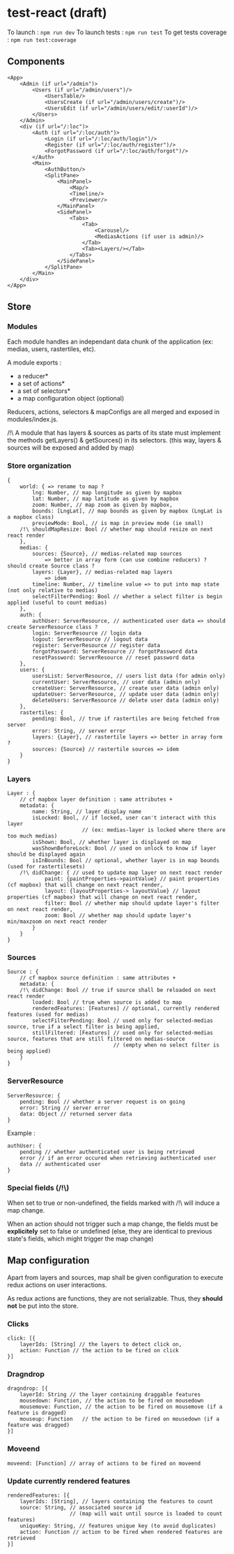 # test-react (draft)


To launch : ``npm run dev``
To launch tests : ``npm run test``
To get tests coverage : ``npm run test:coverage``

## Components

```
<App>
	<Admin (if url="/admin")>
		<Users (if url="/admin/users")/>
			<UsersTable/>
			<UsersCreate (if url="/admin/users/create")/>
			<UsersEdit (if url="/admin/users/edit/:userId")/>
		</Users>
	</Admin>
	<div (if url="/:loc")>
		<Auth (if url="/:loc/auth")>
			<Login (if url="/:loc/auth/login")/>
			<Register (if url="/:loc/auth/register")/>
			<ForgotPassword (if url="/:loc/auth/forgot")/>
		</Auth>
		<Main>
			<AuthButton/>
			<SplitPane>
				<MainPanel>
					<Map/>
					<Timeline/>
					<Previewer/>
				</MainPanel>
				<SidePanel>
					<Tabs>
						<Tab>
							<Carousel/>
							<MediasActions (if user is admin)/>
						</Tab>
						<Tab><Layers/></Tab>
					</Tabs>
				</SidePanel>
			</SplitPane>
		</Main>
	</div>
</App>
```

## Store

### Modules
Each module handles an independant data chunk of the application (ex: medias, users, rastertiles, etc).

A module exports :
* a reducer*
* a set of actions*
* a set of selectors*
* a map configuration object (optional)

Reducers, actions, selectors & mapConfigs are all merged and exposed in modules/index.js.

/!\ A module that has layers & sources as parts of its state must implement the methods getLayers() & getSources() in its selectors.
(this way, layers & sources will be exposed and added by map)


### Store organization

```
{
	world: { => rename to map ?
		lng: Number, // map longitude as given by mapbox
		lat: Number, // map latitude as given by mapbox
		zoom: Number, // map zoom as given by mapbox,
		bounds: [LngLat], // map bounds as given by mapbox (LngLat is a mapbox class)
		previewMode: Bool, // is map in preview mode (ie small)
	/!\	shouldMapResize: Bool // whether map should resize on next react render
	},
	medias: {
		sources: {Source}, // medias-related map sources 
			=> better in array form (can use combine reducers) ? should create Source class ?
		layers: {Layer}, // medias-related map layers 
			=> idem
		timeline: Number, // timeline value => to put into map state (not only relative to medias)
		selectFilterPending: Bool // whether a select filter is begin applied (useful to count medias)
	},
	auth: {
		authUser: ServerResource, // authenticated user data => should create ServerResource class ?
		login: ServerResource // login data
		logout: ServerResource // logout data
		register: ServerResource // register data
		forgotPassword: ServerResource // forgotPassword data
		resetPassword: ServerResource // reset password data
	},
	users: {
		usersList: ServerResource, // users list data (for admin only)
		currentUser: ServerResource, // user data (admin only)
		createUser: ServerResource, // create user data (admin only)
		updateUser: ServerResource,	// update user data (admin only)
		deleteUsers: ServerResource // delete user data (admin only)
	},
	rastertiles: {
		pending: Bool, // true if rastertiles are being fetched from server
		error: String, // server error
		layers: {Layer}, // rastertile layers => better in array form ?
		sources: {Source} // rastertile sources => idem
	}
}
```

### Layers

```
Layer : {
	// cf mapbox layer definition : same attributes +
	metadata: {
		name: String, // layer display name
		isLocked: Bool, // if locked, user can't interact with this layer 
						// (ex: medias-layer is locked where there are too much medias)
		isShown: Bool, // whether layer is displayed on map
		wasShownBeforeLock: Bool // used on unlock to know if layer should be displayed again
		isInBounds: Bool // optional, whether layer is in map bounds (used for rastertilesets)
	/!\ didChange: { // used to update map layer on next react render
			paint: {paintProperties->paintValue} // paint properties (cf mapbox) that will change on next react render,
			layout: {layoutProperties-> layoutValue} // layout properties (cf mapbox) that will change on next react render,
			filter: Bool // whether map should update layer's filter on next react render,
			zoom: Bool // whether map should update layer's min/maxzoom on next react render
		}
	}
}
```

### Sources

```
Source : {
	// cf mapbox source definition : same attributes +
	metadata: {
	/!\ didChange: Bool // true if source shall be reloaded on next react render
		loaded: Bool // true when source is added to map
		renderedFeatures: [Features] // optional, currently rendered features (used for medias)
		selectFilterPending: Bool // used only for selected-medias source, true if a select filter is being applied,
		stillFiltered: [Features] // used only for selected-medias source, features that are still filtered on medias-source
								  // (empty when no select filter is being applied)
	}
}
```

### ServerResource

```
ServerResource: {
	pending: Bool // whether a server request is on going
	error: String // server error
	data: Object // returned server data
}
```

Example : 
```
authUser: {
	pending // whether authenticated user is being retrieved
	error // if an error occured when retrieving authenticated user
	data // authenticated user
}
```

### Special fields (/!\\) 

When set to true or non-undefined, the fields marked with /!\ will induce a map change.

When an action should not trigger such a map change, the fields must be **explicitely** set to false or undefined 
(else, they are identical to previous state's fields, which might trigger the map change)


## Map configuration

Apart from layers and sources, map shall be given configuration to execute redux actions on user interactions.

As redux actions are functions, they are not serializable. Thus, they **should not** be put into the store.

### Clicks

```
click: [{
	layerIds: [String] // the layers to detect click on,
	action: Function // the action to be fired on click
}]
```

### Dragndrop

```
dragndrop: [{
    layerId: String // the layer containing draggable features
    mousedown: Function, // the action to be fired on mousedown
    mousemove: Function, // the action to be fired on mousemove (if a feature is dragged)
    mouseup: Function 	// the action to be fired on mousedown (if a feature was dragged)
}]
```

### Moveend

```
moveend: [Function] // array of actions to be fired on moveend
```

### Update currently rendered features

```
renderedFeatures: [{
    layerIds: [String], // layers containing the features to count
    source: String, // associated source id
    				// (map will wait until source is loaded to count features)
    uniqueKey: String, // features unique key (to avoid duplicates)
    action: Function // action to be fired when rendered features are retrieved
}]
```
